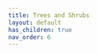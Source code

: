 ```yaml
---
title: Trees and Shrubs
layout: default
has_children: true
nav_order: 6
---
```

<!-- # Trees and Shrubs
A friend once said that it's much easier to identify trees in a forest than it is in New York City. A limited number of species thrive in any particular habitat, and when seeds drop onto the forest floor they most likely came from a nearby parent. In cities we ship trees and shrubs from all over to beautify the few patches of green between sidewalks and concrete. There are trees native to the US, Spain, Norway and Japan on my one block in Brooklyn alone. 

Like all city-things, tree are registered residents! There's a fun [New York City tree map](https://tree-map.nycgovparks.org/tree-map/) where you can check on recent tree care activities in your neighborhood. Hilariously all trees also have a "Total Value of Annual Benefits" that calculates dollar amounts of how much each tree saves the city in stormwater management and energy conservation. The Kentucky yellowwood outside my apartment produced $34.49 last year—good job I guess? 

While I'd bet no tree prefers an urban environment, they do a lot of important work for us city dwellers. The trees who can survive the soot and dust of the city act as natural air filters. Dust and other pollutants that are collected by leaves are washed away by the rain instead of being carried in the air. They also serve as windbreaks and shelters for people and animals.[^1]

When I lived in Baltimore the easiest way to tell if a neighborhood was affluent was to look for trees. Inequity is visible from space. The city has a long and persistent history of redlining and there are miles of city blocks without a single tree. In the summer the sweltering heat would make waiting for busses oppresive or even dangerous. One study reported an 8 Fahrenheit difference between the coolest and hottest neighborhoods in the city, all due to tree canopy. Jad Daley, president and CEO of American Forests said “trees are not just scenery. They’re critical infrastructure for the health and wealth and well-being of communities.”[^2]

-----
#### references & further reading
[^1]: [American Planning Association: Trees in the City](https://www.planning.org/pas/reports/report236.htm)
[^2]: [Code Red: The Role of Trees](https://cnsmaryland.org/interactives/summer-2019/code-red/role-of-trees.html) -->